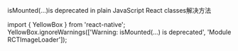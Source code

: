 isMounted(...)is deprecated in plain JavaScript React classes解决方法

import { YellowBox } from 'react-native';
YellowBox.ignoreWarnings(['Warning: isMounted(...) is deprecated', 'Module RCTImageLoader']);